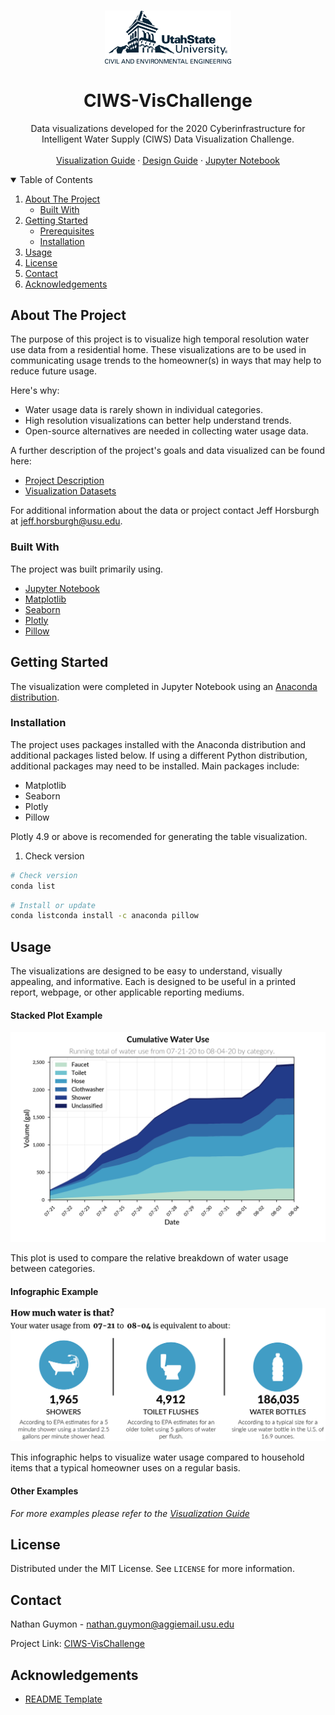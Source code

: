 <!-- PROJECT LOGO -->
<br />
<p align="center">
  <a href="https://github.com/othneildrew/Best-README-Template">
    <img src="Graphics/cee-stacked-blue.png" alt="Logo" width=40% height=%40>
      <br />
  </a>

  <h1 align="center">CIWS-VisChallenge</h1>

  <p align="center">
    Data visualizations developed for the 2020 Cyberinfrastructure for Intelligent Water Supply (CIWS) Data Visualization Challenge.
    <br />
    <br />
    <a href="https://github.com/nguymon/CIWS-VisChallenge/blob/main/Guides/Visualization%20Guide.md">Visualization Guide</a>
    ·
    <a href=") - An overview of the fonts, colors, and other design elements contained in the visualiza">Design Guide</a>
    ·
    <a href="https://github.com/othneildrew/Best-README-Template/issues">Jupyter Notebook</a>
  </p>
</p>

<!-- TABLE OF CONTENTS -->
<details open="open">
  <summary>Table of Contents</summary>
  <ol>
    <li>
      <a href="#about-the-project">About The Project</a>
      <ul>
        <li><a href="#built-with">Built With</a></li>
      </ul>
    </li>
    <li>
      <a href="#getting-started">Getting Started</a>
      <ul>
        <li><a href="#prerequisites">Prerequisites</a></li>
        <li><a href="#installation">Installation</a></li>
      </ul>
    </li>
    <li><a href="#usage">Usage</a></li>
    <li><a href="#license">License</a></li>
    <li><a href="#contact">Contact</a></li>
    <li><a href="#acknowledgements">Acknowledgements</a></li>
  </ol>
</details>

<!-- ABOUT THE PROJECT -->
## About The Project

The purpose of this project is to visualize high temporal resolution water use data from a residential home. These visualizations are to be used in communicating usage trends to the homeowner(s) in ways that may help to reduce future usage.

Here's why:
* Water usage data is rarely shown in individual categories.
* High resolution visualizations can better help understand trends.
* Open-source alternatives are needed in collecting water usage data.

A further description of the project's goals and data visualized can be found here:
* [Project Description](https://github.com/UCHIC/CIWS-VisChallenge)
* [Visualization Datasets](https://github.com/UCHIC/CIWS-VisChallenge/blob/master/2020_Challenge/data/readme.md)

For additional information about the data or project contact Jeff Horsburgh at jeff.horsburgh@usu.edu.

### Built With

The project was built primarily using.
* [Jupyter Notebook](https://jupyter.org/)
* [Matplotlib](https://matplotlib.org/)
* [Seaborn](https://seaborn.pydata.org/)
* [Plotly](https://plotly.com/)
* [Pillow](https://pillow.readthedocs.io/en/stable/)

<!-- GETTING STARTED -->
## Getting Started

The visualization were completed in Jupyter Notebook using an [Anaconda distribution](https://www.anaconda.com/).

### Installation
The project uses packages installed with the Anaconda distribution and additional packages listed below. If using a different Python distribution, additional packages may need to be installed. Main packages include:

* Matplotlib
* Seaborn
* Plotly
* Pillow

Plotly 4.9 or above is recomended for generating the table visualization. 
1. Check version
```sh
# Check version
conda list
```
```sh
# Install or update
conda listconda install -c anaconda pillow
```

<!-- USAGE EXAMPLES -->
## Usage

The visualizations are designed to be easy to understand, visually appealing, and informative. Each is designed to be useful in a printed report, webpage, or other applicable reporting mediums.

#### Stacked Plot Example
![Stack Plot](Results/Stack_YC_No_Irrigation_07-21_to_08-04.png)

This plot is used to compare the relative breakdown of water usage between categories.

#### Infographic Example
![Stack Plot](Results/Infographic_Complete_07-21_to_08-04.png)

This infographic helps to visualize water usage compared to household items that a typical homeowner uses on a regular basis.

#### Other Examples
_For more examples please refer to the [Visualization Guide](https://github.com/nguymon/CIWS-VisChallenge/blob/main/Guides/Visualization%20Guide.md)_

<!-- LICENSE -->
## License

Distributed under the MIT License. See `LICENSE` for more information.

<!-- CONTACT -->
## Contact

Nathan Guymon - nathan.guymon@aggiemail.usu.edu

Project Link: [CIWS-VisChallenge](https://github.com/UCHIC/CIWS-VisChallenge)

<!-- ACKNOWLEDGEMENTS -->
## Acknowledgements
* [README Template](https://github.com/othneildrew/Best-README-Template)